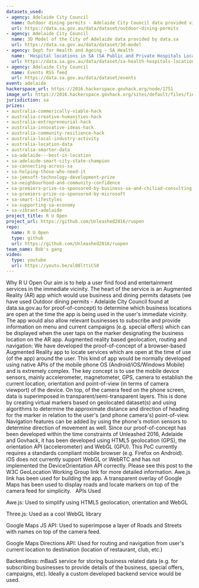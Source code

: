 ```yaml
---
datasets_used:
- agency: Adelaide City Council
  name: Outdoor dining permits - Adelaide City Council data provided via data.sa
  url: https://data.sa.gov.au/data/dataset/outdoor-dining-permits
- agency: Adelaide City Council
  name: 3D Model of the City of Adelaide data provided by data.sa
  url: https://data.sa.gov.au/data/dataset/3d-model
- agency: Dept for Health and Ageing - SA Health
  name: 'Hospital locations in SA (SA Public and Private Hospitals Locations):'
  url: https://data.sa.gov.au/data/dataset/sa-health-hospitals-locations
- agency: Adelaide City Council
  name: Events RSS feed
  url: https://data.sa.gov.au/data/dataset/events
event: adelaide
hackerspace_url: https://2016.hackerspace.govhack.org/node/1751
image_url: https://2016.hackerspace.govhack.org/sites/default/files/field/image/RU%20Open.png
jurisdiction: sa
prizes:
- australia-commerically-viable-hack
- australia-creative-humanities-hack
- australia-entrepreneurial-hack
- australia-innovative-ideas-hack
- australia-community-resilience-hack
- australia-local-industry-activity
- australia-location-data
- australia-smarter-data
- sa-adelaide---best-in-location
- sa-adelaide-smart-city-state-champion
- sa-connecting-across-sa
- sa-helping-those-who-need-it
- sa-jemsoft-technology-development-prize
- sa-neighbourhood-and-community-confidence
- sa-premiers-prize-co-sponsored-by-business-sa-and-chiliad-consulting
- sa-premiers-prize-co-sponsored-by-microsoft
- sa-smart-lifestyles
- sa-supporting-sa-economy
- sa-vibrant-adelaide
project_title: R U Open
project_url: https://github.com/Unleashed2016/ruopen
repo:
  name: R U Open
  type: github
  url: https://github.com/Unleashed2016/ruopen
team_name: Bob's gang
video:
  type: youtube
  url: https://youtu.be/al08lttiCS0
---
```


Why R U Open
Our aim is to help a user find food and entertainment services in the immediate vicinity. The heart of the service is an Augmented Reality (AR) app which would use business and dining permits datasets (we have used Outdoor dining permits - Adelaide City Council found at data.sa.gov.au for proof-of-concept) to determine which business locations are open at the time the app is being used in the user's immediate vicinity.
The app would also allow relevant businesses to subscribe and provide information on menu and current campaigns (e.g. special offers) which can be displayed when the user taps on the marker designating the business location on the AR app.
Augmented reality based geolocation, routing and navigation:
We have developed the proof-of-concept of a browser-based Augmented Reality app to locate services which are open at the time of use (of the app) around the user. This kind of app would be normally developed using native APIs of the mobile phone OS (Android/iOS/Windows Mobile) and is extremely complex. The key concept is to use the mobile device sensors, mainly accelerometer, magnetometer, GPS, camera to establish the current location, orientation and point-of-view (in terms of camera viewport) of the device. On top, of the camera feed on the phone screen, data is superimposed in transparent/semi-transparent layers. This is done by creating virtual markers based on geolocated dataset(s) and using algorithms to determine the approximate distance and direction of heading for the marker in relation to the user's (and phone camera's) point-of-view. Navigation features can be added by using the phone's motion sensors to determine direction of movement as well.
Since our proof-of-concept has been developed within the time constraints of Unleashed 2016, Adelaide and Govhack, it has been developed using HTML5 geolocation (GPS), the orientation API (accelerometer) and WebGL (GPU). This PoC currently requires a standards compliant mobile browser (e.g. Firefox on Android). iOS does not currently support WebGL or WebRTC and has not implemented the DeviceOrientation API correctly. Please see this post to the W3C GeoLocation Working Group link for more detailed information. Awe.js link has been used for building the app. A transparent overlay of Google Maps has been used to display roads and locate markers on top of the camera feed for simplicity.
 
APIs Used

Awe.js: Used to simplify using HTML5 geolocation, orientation and WebGL


Three.js: Used as a cool WebGL library


Google Maps JS API: Used to superimpose a layer of Roads and Streets with names on top of the camera feed.


Google Maps Directions API: Used for routing and navigation from user's current location to destination (location of restaurant, club, etc.)


Backendless: mBaaS service for storing business related data (e.g. for subscribing businesses to provide details of the business, special offers, campaigns, etc). Ideally a custom developed backend service would be used.